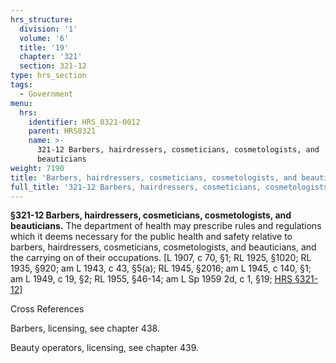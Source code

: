 ```yaml
---
hrs_structure:
  division: '1'
  volume: '6'
  title: '19'
  chapter: '321'
  section: 321-12
type: hrs_section
tags:
  - Government
menu:
  hrs:
    identifier: HRS_0321-0012
    parent: HRS0321
    name: >-
      321-12 Barbers, hairdressers, cosmeticians, cosmetologists, and
      beauticians
weight: 7190
title: 'Barbers, hairdressers, cosmeticians, cosmetologists, and beauticians'
full_title: '321-12 Barbers, hairdressers, cosmeticians, cosmetologists, and beauticians'
---
```

**§321-12 Barbers, hairdressers, cosmeticians, cosmetologists, and beauticians.** The department of health may prescribe rules and regulations which it deems necessary for the public health and safety relative to barbers, hairdressers, cosmeticians, cosmetologists, and beauticians, and the carrying on of their occupations. [L 1907, c 70, §1; RL 1925, §1020; RL 1935, §920; am L 1943, c 43, §5(a); RL 1945, §2016; am L 1945, c 140, §1; am L 1949, c 19, §2; RL 1955, §46-14; am L Sp 1959 2d, c 1, §19; [HRS §321-12](/title-19/chapter-321/section-321-12/)]

Cross References

Barbers, licensing, see chapter 438.

Beauty operators, licensing, see chapter 439.